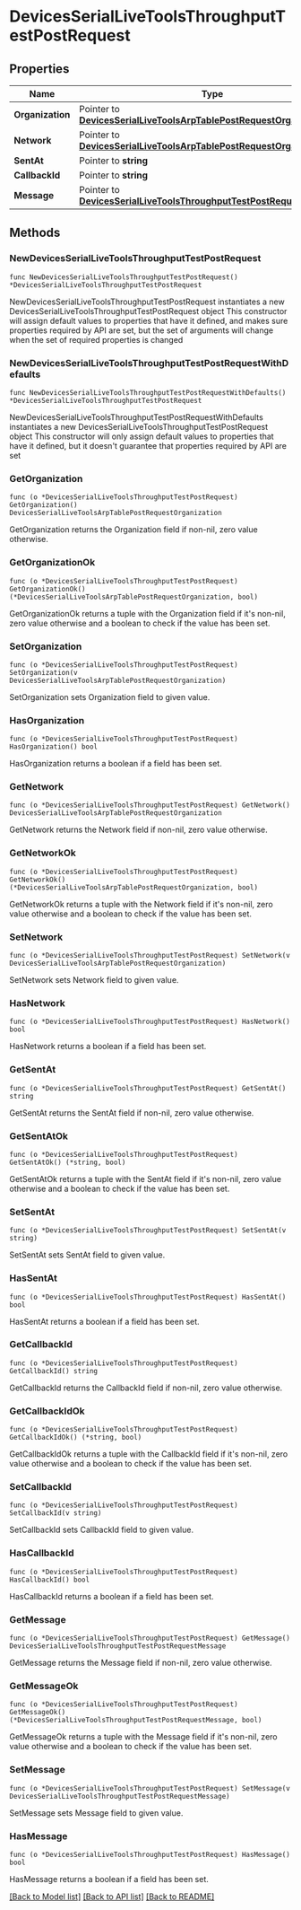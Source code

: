 # DevicesSerialLiveToolsThroughputTestPostRequest

## Properties

Name | Type | Description | Notes
------------ | ------------- | ------------- | -------------
**Organization** | Pointer to [**DevicesSerialLiveToolsArpTablePostRequestOrganization**](DevicesSerialLiveToolsArpTablePostRequestOrganization.md) |  | [optional] 
**Network** | Pointer to [**DevicesSerialLiveToolsArpTablePostRequestOrganization**](DevicesSerialLiveToolsArpTablePostRequestOrganization.md) |  | [optional] 
**SentAt** | Pointer to **string** |  | [optional] 
**CallbackId** | Pointer to **string** |  | [optional] 
**Message** | Pointer to [**DevicesSerialLiveToolsThroughputTestPostRequestMessage**](DevicesSerialLiveToolsThroughputTestPostRequestMessage.md) |  | [optional] 

## Methods

### NewDevicesSerialLiveToolsThroughputTestPostRequest

`func NewDevicesSerialLiveToolsThroughputTestPostRequest() *DevicesSerialLiveToolsThroughputTestPostRequest`

NewDevicesSerialLiveToolsThroughputTestPostRequest instantiates a new DevicesSerialLiveToolsThroughputTestPostRequest object
This constructor will assign default values to properties that have it defined,
and makes sure properties required by API are set, but the set of arguments
will change when the set of required properties is changed

### NewDevicesSerialLiveToolsThroughputTestPostRequestWithDefaults

`func NewDevicesSerialLiveToolsThroughputTestPostRequestWithDefaults() *DevicesSerialLiveToolsThroughputTestPostRequest`

NewDevicesSerialLiveToolsThroughputTestPostRequestWithDefaults instantiates a new DevicesSerialLiveToolsThroughputTestPostRequest object
This constructor will only assign default values to properties that have it defined,
but it doesn't guarantee that properties required by API are set

### GetOrganization

`func (o *DevicesSerialLiveToolsThroughputTestPostRequest) GetOrganization() DevicesSerialLiveToolsArpTablePostRequestOrganization`

GetOrganization returns the Organization field if non-nil, zero value otherwise.

### GetOrganizationOk

`func (o *DevicesSerialLiveToolsThroughputTestPostRequest) GetOrganizationOk() (*DevicesSerialLiveToolsArpTablePostRequestOrganization, bool)`

GetOrganizationOk returns a tuple with the Organization field if it's non-nil, zero value otherwise
and a boolean to check if the value has been set.

### SetOrganization

`func (o *DevicesSerialLiveToolsThroughputTestPostRequest) SetOrganization(v DevicesSerialLiveToolsArpTablePostRequestOrganization)`

SetOrganization sets Organization field to given value.

### HasOrganization

`func (o *DevicesSerialLiveToolsThroughputTestPostRequest) HasOrganization() bool`

HasOrganization returns a boolean if a field has been set.

### GetNetwork

`func (o *DevicesSerialLiveToolsThroughputTestPostRequest) GetNetwork() DevicesSerialLiveToolsArpTablePostRequestOrganization`

GetNetwork returns the Network field if non-nil, zero value otherwise.

### GetNetworkOk

`func (o *DevicesSerialLiveToolsThroughputTestPostRequest) GetNetworkOk() (*DevicesSerialLiveToolsArpTablePostRequestOrganization, bool)`

GetNetworkOk returns a tuple with the Network field if it's non-nil, zero value otherwise
and a boolean to check if the value has been set.

### SetNetwork

`func (o *DevicesSerialLiveToolsThroughputTestPostRequest) SetNetwork(v DevicesSerialLiveToolsArpTablePostRequestOrganization)`

SetNetwork sets Network field to given value.

### HasNetwork

`func (o *DevicesSerialLiveToolsThroughputTestPostRequest) HasNetwork() bool`

HasNetwork returns a boolean if a field has been set.

### GetSentAt

`func (o *DevicesSerialLiveToolsThroughputTestPostRequest) GetSentAt() string`

GetSentAt returns the SentAt field if non-nil, zero value otherwise.

### GetSentAtOk

`func (o *DevicesSerialLiveToolsThroughputTestPostRequest) GetSentAtOk() (*string, bool)`

GetSentAtOk returns a tuple with the SentAt field if it's non-nil, zero value otherwise
and a boolean to check if the value has been set.

### SetSentAt

`func (o *DevicesSerialLiveToolsThroughputTestPostRequest) SetSentAt(v string)`

SetSentAt sets SentAt field to given value.

### HasSentAt

`func (o *DevicesSerialLiveToolsThroughputTestPostRequest) HasSentAt() bool`

HasSentAt returns a boolean if a field has been set.

### GetCallbackId

`func (o *DevicesSerialLiveToolsThroughputTestPostRequest) GetCallbackId() string`

GetCallbackId returns the CallbackId field if non-nil, zero value otherwise.

### GetCallbackIdOk

`func (o *DevicesSerialLiveToolsThroughputTestPostRequest) GetCallbackIdOk() (*string, bool)`

GetCallbackIdOk returns a tuple with the CallbackId field if it's non-nil, zero value otherwise
and a boolean to check if the value has been set.

### SetCallbackId

`func (o *DevicesSerialLiveToolsThroughputTestPostRequest) SetCallbackId(v string)`

SetCallbackId sets CallbackId field to given value.

### HasCallbackId

`func (o *DevicesSerialLiveToolsThroughputTestPostRequest) HasCallbackId() bool`

HasCallbackId returns a boolean if a field has been set.

### GetMessage

`func (o *DevicesSerialLiveToolsThroughputTestPostRequest) GetMessage() DevicesSerialLiveToolsThroughputTestPostRequestMessage`

GetMessage returns the Message field if non-nil, zero value otherwise.

### GetMessageOk

`func (o *DevicesSerialLiveToolsThroughputTestPostRequest) GetMessageOk() (*DevicesSerialLiveToolsThroughputTestPostRequestMessage, bool)`

GetMessageOk returns a tuple with the Message field if it's non-nil, zero value otherwise
and a boolean to check if the value has been set.

### SetMessage

`func (o *DevicesSerialLiveToolsThroughputTestPostRequest) SetMessage(v DevicesSerialLiveToolsThroughputTestPostRequestMessage)`

SetMessage sets Message field to given value.

### HasMessage

`func (o *DevicesSerialLiveToolsThroughputTestPostRequest) HasMessage() bool`

HasMessage returns a boolean if a field has been set.


[[Back to Model list]](../README.md#documentation-for-models) [[Back to API list]](../README.md#documentation-for-api-endpoints) [[Back to README]](../README.md)


